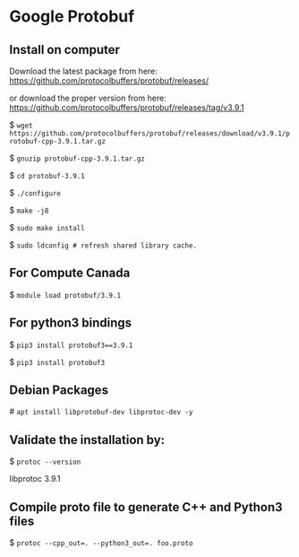 # Google Protobuf

## Install on computer
Download the latest package from here: 
<https://github.com/protocolbuffers/protobuf/releases/>

or download the proper version from here: 
<https://github.com/protocolbuffers/protobuf/releases/tag/v3.9.1>

$ `wget https://github.com/protocolbuffers/protobuf/releases/download/v3.9.1/protobuf-cpp-3.9.1.tar.gz`

$ `gnuzip protobuf-cpp-3.9.1.tar.gz`

$ `cd protobuf-3.9.1`

$ `./configure`

$ `make -j8`

$ `sudo make install`

$ `sudo ldconfig # refresh shared library cache.`

## For Compute Canada

$ `module load protobuf/3.9.1`

## For python3 bindings

$ `pip3 install protobuf3==3.9.1`

$ `pip3 install protobuf3`

## Debian Packages

\# `apt install libprotobuf-dev libprotoc-dev -y`

## Validate the installation by:

$ `protoc --version`

libprotoc 3.9.1

## Compile proto file to generate C++ and Python3 files

$ `protoc --cpp_out=. --python3_out=. foo.proto`